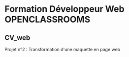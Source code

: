 # Formation Développeur Web OPENCLASSROOMS

## CV_web
Projet n°2 : Transformation d'une maquette en page web
